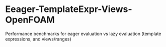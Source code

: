 # Eeager-TemplateExpr-Views-OpenFOAM
Performance benchmarks for eager evaluation vs lazy evaluation (template expressions, and views/ranges)

